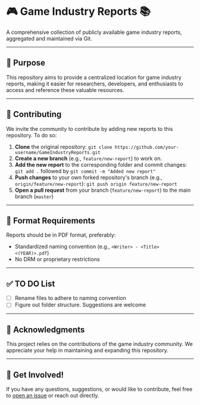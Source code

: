 # 🎮 Game Industry Reports 📚

A comprehensive collection of publicly available game industry reports, aggregated and maintained via Git.

---

## 🎯 Purpose

This repository aims to provide a centralized location for game industry reports, making it easier for researchers, developers, and enthusiasts to access and reference these valuable resources.

---

## 🤝 Contributing

We invite the community to contribute by adding new reports to this repository. To do so:

1. **Clone** the original repository: `git clone https://github.com/your-username/GameIndustryReports.git`
2. **Create a new branch** (e.g., `feature/new-report`) to work on.
3. **Add the new report** to the corresponding folder and commit changes: `git add .` followed by `git commit -m "Added new report"`
4. **Push changes** to your own forked repository's branch (e.g., `origin/feature/new-report`): `git push origin feature/new-report`
5. **Open a pull request** from your branch (`feature/new-report`) to the main branch (`master`)

---

## 📝 Format Requirements

Reports should be in PDF format, preferably:

* Standardized naming convention (e.g., `<Writer> - <Title> <(YEAR)>.pdf`)
* No DRM or proprietary restrictions

---

## ✅ TO DO List

- [ ] Rename files to adhere to naming convention
- [ ] Figure out folder structure. Suggestions are welcome

---

## 🙏 Acknowledgments

This project relies on the contributions of the game industry community. We appreciate your help in maintaining and expanding this repository.

---

## 🌟 Get Involved!

If you have any questions, suggestions, or would like to contribute, feel free to [open an issue](https://github.com/your-username/GameIndustryReports/issues) or reach out directly.
